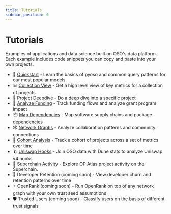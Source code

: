 ```yaml
---
title: Tutorials
sidebar_position: 0
---
```


# Tutorials

Examples of applications and data science built on OSO's data platform. Each example includes code snippets you can copy and paste into your own projects.

- 🌱 [Quickstart](./quickstart.md) - Learn the basics of pyoso and common query patterns for our most popular models
- 📊 [Collection View](./collection-view.mdx) - Get a high level view of key metrics for a collection of projects
- 🔬 [Project Deepdive](./project-deepdive.mdx) - Do a deep dive into a specific project
- 💸 [Analyze Funding](./funding-data.mdx) - Track funding flows and analyze grant program impact
- 📦 [Map Dependencies](./dependencies.mdx) - Map software supply chains and package dependencies
- 🕸️ [Network Graphs](./network-graph.md) - Analyze collaboration patterns and community connections
- 👥 [Cohort Analysis](./cohort-analysis.mdx) - Track a cohort of projects across a set of metrics over time
- 🪝 [Uniswap Hooks](./uniswap-hooks.mdx) - Join OSO data with Dune stats to analyze Uniswap v4 hooks
- 🔴 [Superchain Activity](./superchain-activity.md) - Explore OP Atlas project activity on the Superchain.
- 🤝 Developer Retention (coming soon) - View developer churn and retention patterns over time
- ⭐ OpenRank (coming soon) - Run OpenRank on top of any network graph with your own trust seed assumptions
- 🛡️ Trusted Users (coming soon) - Classify users on the basis of different trust signals
